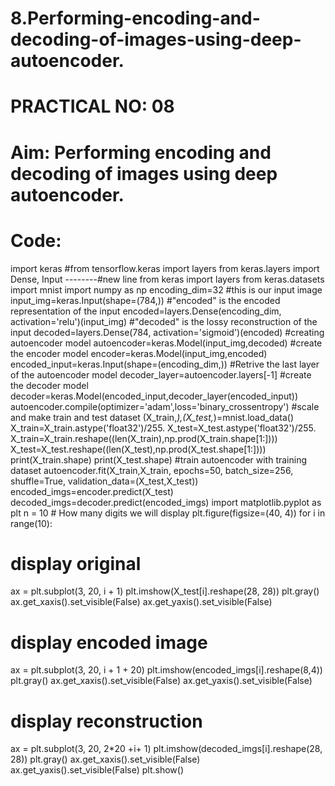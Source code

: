 # 8.Performing-encoding-and-decoding-of-images-using-deep-autoencoder.
# PRACTICAL NO: 08
# Aim: Performing encoding and decoding of images using deep autoencoder.
# Code:


import keras
#from tensorflow.keras import layers
from keras.layers import Dense, Input  --------#new line
from keras import layers
from keras.datasets import mnist
import numpy as np
encoding_dim=32
#this is our input image
input_img=keras.Input(shape=(784,))
#"encoded" is the encoded representation of the input
encoded=layers.Dense(encoding_dim, activation='relu')(input_img)
#"decoded" is the lossy reconstruction of the input
decoded=layers.Dense(784, activation='sigmoid')(encoded)
#creating autoencoder model
autoencoder=keras.Model(input_img,decoded)
#create the encoder model
encoder=keras.Model(input_img,encoded)
encoded_input=keras.Input(shape=(encoding_dim,))
#Retrive the last layer of the autoencoder model
decoder_layer=autoencoder.layers[-1]
#create the decoder model
decoder=keras.Model(encoded_input,decoder_layer(encoded_input))
autoencoder.compile(optimizer='adam',loss='binary_crossentropy')
#scale and make train and test dataset
(X_train,_),(X_test,_)=mnist.load_data()
X_train=X_train.astype('float32')/255.
X_test=X_test.astype('float32')/255.
X_train=X_train.reshape((len(X_train),np.prod(X_train.shape[1:])))
X_test=X_test.reshape((len(X_test),np.prod(X_test.shape[1:])))
print(X_train.shape)
print(X_test.shape)
#train autoencoder with training dataset
autoencoder.fit(X_train,X_train,
 epochs=50,
 batch_size=256,
 shuffle=True,
 validation_data=(X_test,X_test))
encoded_imgs=encoder.predict(X_test)
decoded_imgs=decoder.predict(encoded_imgs)
import matplotlib.pyplot as plt
n = 10 # How many digits we will display
plt.figure(figsize=(40, 4))
for i in range(10):
 # display original
 ax = plt.subplot(3, 20, i + 1)
 plt.imshow(X_test[i].reshape(28, 28))
 plt.gray()
 ax.get_xaxis().set_visible(False)
 ax.get_yaxis().set_visible(False)
 # display encoded image
 ax = plt.subplot(3, 20, i + 1 + 20)
 plt.imshow(encoded_imgs[i].reshape(8,4))
 plt.gray()
 ax.get_xaxis().set_visible(False)
 ax.get_yaxis().set_visible(False)
 # display reconstruction
 ax = plt.subplot(3, 20, 2*20 +i+ 1)
 plt.imshow(decoded_imgs[i].reshape(28, 28))
 plt.gray()
 ax.get_xaxis().set_visible(False)
 ax.get_yaxis().set_visible(False)
plt.show()
